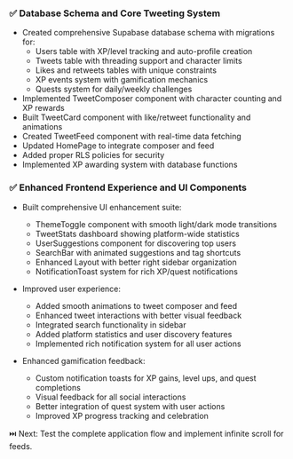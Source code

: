 ### ✅ Database Schema and Core Tweeting System
- Created comprehensive Supabase database schema with migrations for:
  - Users table with XP/level tracking and auto-profile creation
  - Tweets table with threading support and character limits
  - Likes and retweets tables with unique constraints
  - XP events system with gamification mechanics
  - Quests system for daily/weekly challenges
- Implemented TweetComposer component with character counting and XP rewards
- Built TweetCard component with like/retweet functionality and animations
- Created TweetFeed component with real-time data fetching
- Updated HomePage to integrate composer and feed
- Added proper RLS policies for security
- Implemented XP awarding system with database functions
### ✅ Enhanced Frontend Experience and UI Components

- Built comprehensive UI enhancement suite:
  - ThemeToggle component with smooth light/dark mode transitions
  - TweetStats dashboard showing platform-wide statistics
  - UserSuggestions component for discovering top users
  - SearchBar with animated suggestions and tag shortcuts
  - Enhanced Layout with better right sidebar organization
  - NotificationToast system for rich XP/quest notifications

- Improved user experience:
  - Added smooth animations to tweet composer and feed
  - Enhanced tweet interactions with better visual feedback
  - Integrated search functionality in sidebar
  - Added platform statistics and user discovery features
  - Implemented rich notification system for all user actions

- Enhanced gamification feedback:
  - Custom notification toasts for XP gains, level ups, and quest completions
  - Visual feedback for all social interactions
  - Better integration of quest system with user actions
  - Improved XP progress tracking and celebration

⏭️ Next: Test the complete application flow and implement infinite scroll for feeds.